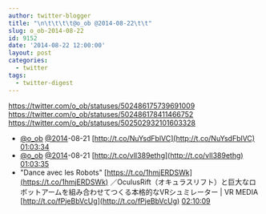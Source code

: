 ```yaml
---
author: twitter-blogger
title: "\n\t\t\t\t@o_ob @2014-08-22\t\t"
slug: o_ob-2014-08-22
id: 9152
date: '2014-08-22 12:00:00'
layout: post
categories:
  - twitter
tags:
  - twitter-digest
---
```


https://twitter.com/o_ob/statuses/502486175739691009 https://twitter.com/o_ob/statuses/502486178411466752 https://twitter.com/o_ob/statuses/502502932101603328  

*   [@o_ob](https://twitter.com/o_ob) [@2014](https://twitter.com/2014)-08-21 [http://t.co/NuYsdFblVC](http://t.co/NuYsdFblVC) [01:03:34](https://twitter.com/o_ob/statuses/502486175739691009)
*   [@o_ob](https://twitter.com/o_ob) [@2014](https://twitter.com/2014)-08-21 [http://t.co/vlI389ethg](http://t.co/vlI389ethg) [01:03:35](https://twitter.com/o_ob/statuses/502486178411466752)
*   "Dance avec les Robots" [https://t.co/1hmjERDSWk](https://t.co/1hmjERDSWk) ／OculusRift（オキュラスリフト）と巨大なロボットアームを組み合わせてつくる本格的なVRシュミレーター | VR MEDIA [http://t.co/fPjeBbVcUg](http://t.co/fPjeBbVcUg) [02:10:09](https://twitter.com/o_ob/statuses/502502932101603328)